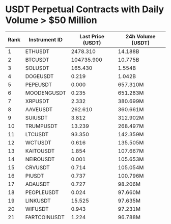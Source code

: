 # USDT Perpetual Contracts with Daily Volume > $50 Million

| Rank | Instrument ID | Last Price (USDT) | 24h Volume (USDT) |
|------|---------------|-------------------|-------------------|
| 1 | ETHUSDT | 2478.310 | 14.188B |
| 2 | BTCUSDT | 104735.900 | 10.775B |
| 3 | SOLUSDT | 165.430 | 1.554B |
| 4 | DOGEUSDT | 0.219 | 1.042B |
| 5 | PEPEUSDT | 0.000 | 657.310M |
| 6 | MOODENGUSDT | 0.235 | 651.283M |
| 7 | XRPUSDT | 2.332 | 380.699M |
| 8 | AAVEUSDT | 262.610 | 360.661M |
| 9 | SUIUSDT | 3.812 | 312.902M |
| 10 | TRUMPUSDT | 13.239 | 268.497M |
| 11 | LTCUSDT | 93.350 | 142.359M |
| 12 | WCTUSDT | 0.616 | 135.505M |
| 13 | KAITOUSDT | 1.854 | 107.667M |
| 14 | NEIROUSDT | 0.001 | 105.653M |
| 15 | CRVUSDT | 0.714 | 105.054M |
| 16 | PIUSDT | 0.737 | 100.796M |
| 17 | ADAUSDT | 0.727 | 98.206M |
| 18 | PEOPLEUSDT | 0.024 | 97.660M |
| 19 | LINKUSDT | 15.525 | 97.635M |
| 20 | WIFUSDT | 0.943 | 97.231M |
| 21 | FARTCOINUSDT | 1.224 | 96.788M |
| 22 | PNUTUSDT | 0.316 | 86.897M |
| 23 | ETHFIUSDT | 1.282 | 86.140M |
| 24 | UNIUSDT | 5.782 | 75.401M |
| 25 | WLDUSDT | 1.091 | 66.672M |
| 26 | ORDIUSDT | 9.442 | 62.151M |
| 27 | MASKUSDT | 1.771 | 59.088M |
| 28 | GOATUSDT | 0.154 | 58.661M |
| 29 | NEIROETHUSDT | 0.072 | 57.523M |
| 30 | SATSUSDT | 0.000 | 56.220M |
| 31 | PROMPTUSDT | 0.274 | 55.446M |
| 32 | ALPHAUSDT | 0.032 | 54.859M |
| 33 | AVAXUSDT | 22.060 | 50.630M |

